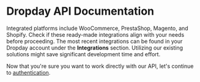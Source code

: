 # Dropday API Documentation

Integrated platforms include WooCommerce, PrestaShop, Magento, and Shopify. Check if these ready-made integrations align with your needs before proceeding. The most recent integrations can be found in your Dropday account under the **Integrations** section. Utilizing our existing solutions might save significant development time and effort.

Now that you're sure you want to work directly with our API, let's continue to [authentication](/authentication/docs/).